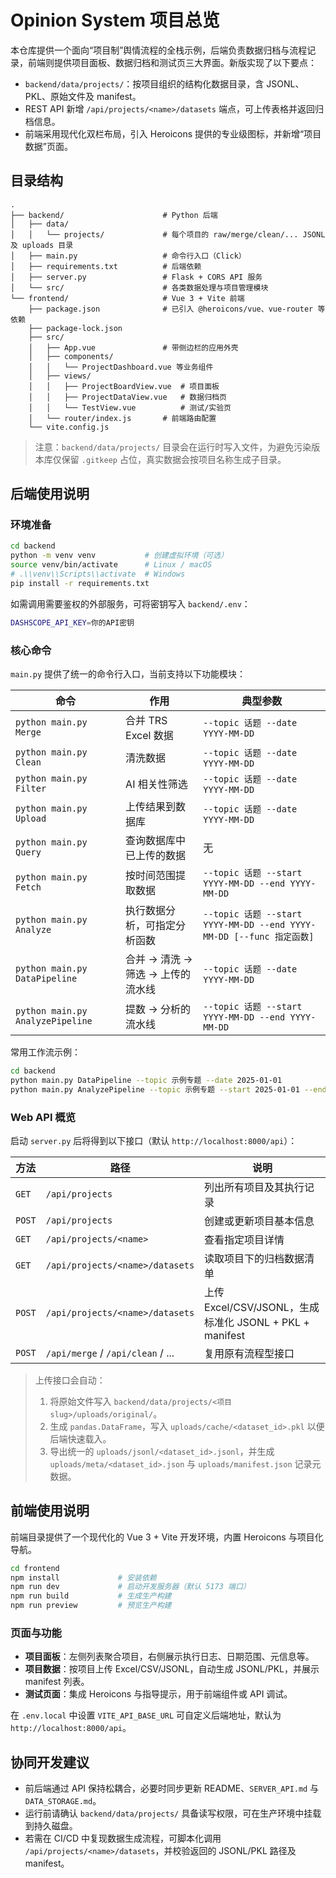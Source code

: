 # Opinion System 项目总览

本仓库提供一个面向“项目制”舆情流程的全栈示例，后端负责数据归档与流程记录，前端则提供项目面板、数据归档和测试页三大界面。新版实现了以下要点：

- `backend/data/projects/`：按项目组织的结构化数据目录，含 JSONL、PKL、原始文件及 manifest。
- REST API 新增 `/api/projects/<name>/datasets` 端点，可上传表格并返回归档信息。
- 前端采用现代化双栏布局，引入 Heroicons 提供的专业级图标，并新增“项目数据”页面。

## 目录结构

```
.
├── backend/                      # Python 后端
│   ├── data/
│   │   └── projects/             # 每个项目的 raw/merge/clean/... JSONL 及 uploads 目录
│   ├── main.py                   # 命令行入口（Click）
│   ├── requirements.txt          # 后端依赖
│   ├── server.py                 # Flask + CORS API 服务
│   └── src/                      # 各类数据处理与项目管理模块
└── frontend/                     # Vue 3 + Vite 前端
    ├── package.json              # 已引入 @heroicons/vue、vue-router 等依赖
    ├── package-lock.json
    ├── src/
    │   ├── App.vue               # 带侧边栏的应用外壳
    │   ├── components/
    │   │   └── ProjectDashboard.vue 等业务组件
    │   ├── views/
    │   │   ├── ProjectBoardView.vue  # 项目面板
    │   │   ├── ProjectDataView.vue   # 数据归档页
    │   │   └── TestView.vue          # 测试/实验页
    │   └── router/index.js       # 前端路由配置
    └── vite.config.js
```

> 注意：`backend/data/projects/` 目录会在运行时写入文件，为避免污染版本库仅保留 `.gitkeep` 占位，真实数据会按项目名称生成子目录。

## 后端使用说明

### 环境准备

```bash
cd backend
python -m venv venv           # 创建虚拟环境（可选）
source venv/bin/activate      # Linux / macOS
# .\\venv\\Scripts\\activate  # Windows
pip install -r requirements.txt
```

如需调用需要鉴权的外部服务，可将密钥写入 `backend/.env`：

```bash
DASHSCOPE_API_KEY=你的API密钥
```

### 核心命令

`main.py` 提供了统一的命令行入口，当前支持以下功能模块：

| 命令 | 作用 | 典型参数 |
| --- | --- | --- |
| `python main.py Merge` | 合并 TRS Excel 数据 | `--topic 话题 --date YYYY-MM-DD` |
| `python main.py Clean` | 清洗数据 | `--topic 话题 --date YYYY-MM-DD` |
| `python main.py Filter` | AI 相关性筛选 | `--topic 话题 --date YYYY-MM-DD` |
| `python main.py Upload` | 上传结果到数据库 | `--topic 话题 --date YYYY-MM-DD` |
| `python main.py Query` | 查询数据库中已上传的数据 | 无 |
| `python main.py Fetch` | 按时间范围提取数据 | `--topic 话题 --start YYYY-MM-DD --end YYYY-MM-DD` |
| `python main.py Analyze` | 执行数据分析，可指定分析函数 | `--topic 话题 --start YYYY-MM-DD --end YYYY-MM-DD [--func 指定函数]` |
| `python main.py DataPipeline` | 合并 → 清洗 → 筛选 → 上传的流水线 | `--topic 话题 --date YYYY-MM-DD` |
| `python main.py AnalyzePipeline` | 提数 → 分析的流水线 | `--topic 话题 --start YYYY-MM-DD --end YYYY-MM-DD` |

常用工作流示例：

```bash
cd backend
python main.py DataPipeline --topic 示例专题 --date 2025-01-01
python main.py AnalyzePipeline --topic 示例专题 --start 2025-01-01 --end 2025-01-07
```

### Web API 概览

启动 `server.py` 后将得到以下接口（默认 `http://localhost:8000/api`）：

| 方法 | 路径 | 说明 |
| --- | --- | --- |
| `GET` | `/api/projects` | 列出所有项目及其执行记录 |
| `POST` | `/api/projects` | 创建或更新项目基本信息 |
| `GET` | `/api/projects/<name>` | 查看指定项目详情 |
| `GET` | `/api/projects/<name>/datasets` | 读取项目下的归档数据清单 |
| `POST` | `/api/projects/<name>/datasets` | 上传 Excel/CSV/JSONL，生成标准化 JSONL + PKL + manifest |
| `POST` | `/api/merge` / `/api/clean` / ... | 复用原有流程型接口 |

> 上传接口会自动：
> 1. 将原始文件写入 `backend/data/projects/<项目 slug>/uploads/original/`。
> 2. 生成 `pandas.DataFrame`，写入 `uploads/cache/<dataset_id>.pkl` 以便后端快速载入。
> 3. 导出统一的 `uploads/jsonl/<dataset_id>.jsonl`，并生成 `uploads/meta/<dataset_id>.json` 与 `uploads/manifest.json` 记录元数据。

## 前端使用说明

前端目录提供了一个现代化的 Vue 3 + Vite 开发环境，内置 Heroicons 与项目化导航。

```bash
cd frontend
npm install             # 安装依赖
npm run dev             # 启动开发服务器（默认 5173 端口）
npm run build           # 生成生产构建
npm run preview         # 预览生产构建
```

### 页面与功能

- **项目面板**：左侧列表聚合项目，右侧展示执行日志、日期范围、元信息等。
- **项目数据**：按项目上传 Excel/CSV/JSONL，自动生成 JSONL/PKL，并展示 manifest 列表。
- **测试页面**：集成 Heroicons 与指导提示，用于前端组件或 API 调试。

在 `.env.local` 中设置 `VITE_API_BASE_URL` 可自定义后端地址，默认为 `http://localhost:8000/api`。

## 协同开发建议

- 前后端通过 API 保持松耦合，必要时同步更新 README、`SERVER_API.md` 与 `DATA_STORAGE.md`。
- 运行前请确认 `backend/data/projects/` 具备读写权限，可在生产环境中挂载到持久磁盘。
- 若需在 CI/CD 中复现数据生成流程，可脚本化调用 `/api/projects/<name>/datasets`，并校验返回的 JSONL/PKL 路径及 manifest。

